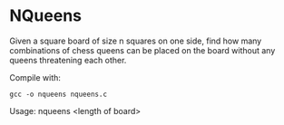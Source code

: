# NQueens

Given a square board of size n squares on one side, find how many combinations of chess queens can be placed on the board without any queens threatening each other. 

Compile with:
```
gcc -o nqueens nqueens.c
```

Usage: nqueens \<length of board\>
